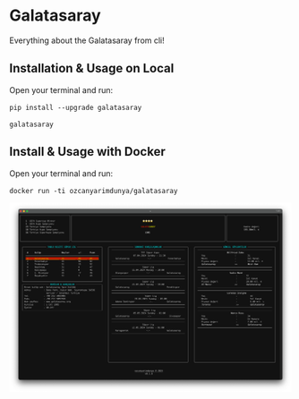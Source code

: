 # Galatasaray

Everything about the Galatasaray from cli!

## Installation & Usage on Local

Open your terminal and run:

```shell
pip install --upgrade galatasaray
```

```shell
galatasaray
```

## Install & Usage with Docker

Open your terminal and run:

```shell
docker run -ti ozcanyarimdunya/galatasaray
```

![galatasaray](./docs/img/screenshot.png)
